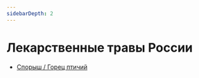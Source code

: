 ```yaml
---
sidebarDepth: 2
---
```


# Лекарственные травы России

- [Спорыш / Горец птичий](polygonum_aviculare.md)

